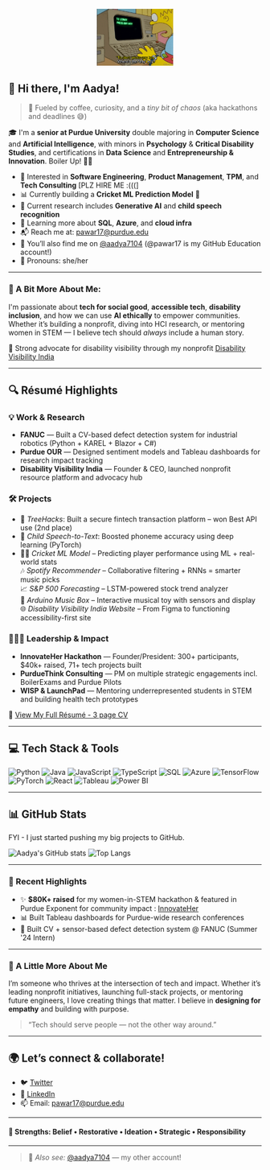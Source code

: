 <p align="center">
  <img src="./assets/Simpsons.gif"  width="30%"/>
</p>

## 👋 Hi there, I'm Aadya!

> 🚀 Fueled by coffee, curiosity, and a *tiny bit of chaos* (aka hackathons and deadlines 😅)

🎓 I'm a **senior at Purdue University** double majoring in **Computer Science** and **Artificial Intelligence**, with minors in **Psychology** & **Critical Disability Studies**, and certifications in **Data Science** and **Entrepreneurship & Innovation**. Boiler Up! 🖤💛

- 💼 Interested in **Software Engineering**, **Product Management**, **TPM**, and **Tech Consulting** [PLZ HIRE ME :(((]
- 📊 Currently building a **Cricket ML Prediction Model** 🏏
- 🔬 Current research includes **Generative AI** and **child speech recognition**
- 💬 Learning more about **SQL**, **Azure**, and **cloud infra**
- 📬 Reach me at: pawar17@purdue.edu
- 🔄 You’ll also find me on [@aadya7104](https://github.com/aadya7104) (@pawar17 is my GitHub Education account!)
- 💁 Pronouns: she/her

---

### 🧠 A Bit More About Me:

I'm passionate about **tech for social good**, **accessible tech**, **disability inclusion**, and how we can use **AI ethically** to empower communities. Whether it’s building a nonprofit, diving into HCI research, or mentoring women in STEM — I believe tech should *always* include a human story.

📢 Strong advocate for disability visibility through my nonprofit [Disability Visibility India](https://www.instagram.com/disabilityvisibilityindia/)

---

## 🔍 Résumé Highlights

### 💡 Work & Research
- **FANUC** — Built a CV-based defect detection system for industrial robotics (Python + KAREL + Blazor + C#)
- **Purdue OUR** — Designed sentiment models and Tableau dashboards for research impact tracking
- **Disability Visibility India** — Founder & CEO, launched nonprofit resource platform and advocacy hub

### 🛠️ Projects
- 🧠 *TreeHacks*: Built a secure fintech transaction platform – won Best API use (2nd place)
- 🦻 *Child Speech-to-Text*: Boosted phoneme accuracy using deep learning (PyTorch)
- 👩‍💻 *Cricket ML Model* – Predicting player performance using ML + real-world stats  
🎶 *Spotify Recommender* – Collaborative filtering + RNNs = smarter music picks  
📈 *S&P 500 Forecasting* – LSTM-powered stock trend analyzer  
🎨 *Arduino Music Box* – Interactive musical toy with sensors and display  
🌐 *Disability Visibility India Website* – From Figma to functioning accessibility-first site

### 👩🏽‍💻 Leadership & Impact
- **InnovateHer Hackathon** — Founder/President: 300+ participants, $40k+ raised, 71+ tech projects built  
- **PurdueThink Consulting** — PM on multiple strategic engagements incl. BoilerExams and Purdue Pilots  
- **WISP & LaunchPad** — Mentoring underrepresented students in STEM and building health tech prototypes  

📎 [View My Full Résumé - 3 page CV](https://docs.google.com/document/d/1Ju6e-mVTXWJqo8gsHTJC2ZR7HgV0ixd_/edit?usp=sharing)

---

## 💻 Tech Stack & Tools

![Python](https://img.shields.io/badge/Python-3776AB?style=flat&logo=python&logoColor=white)
![Java](https://img.shields.io/badge/Java-007396?style=flat&logo=java&logoColor=white)
![JavaScript](https://img.shields.io/badge/JavaScript-F7DF1E?style=flat&logo=javascript&logoColor=black)
![TypeScript](https://img.shields.io/badge/TypeScript-3178C6?style=flat&logo=typescript&logoColor=white)
![SQL](https://img.shields.io/badge/SQL-003B57?style=flat&logo=mysql&logoColor=white)
![Azure](https://img.shields.io/badge/Azure-0078D4?style=flat&logo=microsoft-azure&logoColor=white)
![TensorFlow](https://img.shields.io/badge/TensorFlow-FF6F00?style=flat&logo=tensorflow&logoColor=white)
![PyTorch](https://img.shields.io/badge/PyTorch-EE4C2C?style=flat&logo=pytorch&logoColor=white)
![React](https://img.shields.io/badge/React-20232A?style=flat&logo=react&logoColor=61DAFB)
![Tableau](https://img.shields.io/badge/Tableau-E97627?style=flat&logo=tableau&logoColor=white)
![Power BI](https://img.shields.io/badge/PowerBI-F2C811?style=flat&logo=powerbi&logoColor=white)

---

## 📊 GitHub Stats

FYI - I just started pushing my big projects to GitHub. 

![Aadya's GitHub stats](https://github-readme-stats.vercel.app/api?username=pawar17&show_icons=true&theme=react)
![Top Langs](https://github-readme-stats.vercel.app/api/top-langs/?username=pawar17&layout=compact&theme=react)

---
### 🌟 Recent Highlights
- ✨ **$80K+ raised** for my women-in-STEM hackathon & featured in Purdue Exponent for community impact
: [InnovateHer](https://www.purdueexponent.org/campus/article_3b9fd7cc-b8f3-11ee-a0c6-b7f53b7ac7e4.html)
- 📊 Built Tableau dashboards for Purdue-wide research conferences
- 🧪 Built CV + sensor-based defect detection system @ FANUC (Summer '24 Intern)
---

### 🌈 A Little More About Me

I’m someone who thrives at the intersection of tech and impact. Whether it’s leading nonprofit initiatives, launching full-stack projects, or mentoring future engineers, I love creating things that matter. I believe in **designing for empathy** and building with purpose.

> “Tech should serve people — not the other way around.”

---
## 🌍 Let’s connect & collaborate!

- 🐦 [Twitter](https://twitter.com)
- 💼 [LinkedIn](https://linkedin.com)
- 📫 Email: pawar17@purdue.edu
---
#### 🧠 Strengths: Belief • Restorative • Ideation • Strategic • Responsibility
---

> 🔁 _Also see:_ [@aadya7104](https://github.com/aadya7104) — my other account!
